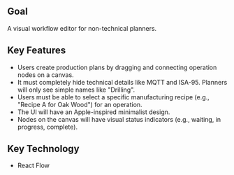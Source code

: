 ## Goal
A visual workflow editor for non-technical planners.

## Key Features
- Users create production plans by dragging and connecting operation nodes on a canvas.
- It must completely hide technical details like MQTT and ISA-95. Planners will only see simple names like "Drilling".
- Users must be able to select a specific manufacturing recipe (e.g., "Recipe A for Oak Wood") for an operation.
- The UI will have an Apple-inspired minimalist design.
- Nodes on the canvas will have visual status indicators (e.g., waiting, in progress, complete).

## Key Technology
- React Flow